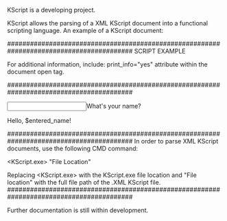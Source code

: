KScript is a developing project.

KScript allows the parsing of a XML KScript document into a functional scripting language.
An example of a KScript document:


#########################################################################################
SCRIPT EXAMPLE

For additional information, include: print_info="yes" attribute within the <kscript> document open tag.

#########################################################################################

<kscript>
  <!-- Declares a variable called 'entered_name' -->
  <def id="entered_name"/>
  
  <!-- Obtains input with the prompt "What's your name?" and stores the text input to variable 'entered_name' -->
  <input to="entered_name" type="text">What's your name?</input>
  
  <!-- Outputs 'entered_name' variable to the console -->
  <echo>Hello, $entered_name!</echo>

</kscript>

#########################################################################################
In order to parse XML KScript documents, use the following CMD command:

<KScript.exe> "File Location"

Replacing <KScript.exe> with the KScript.exe file location and "File location" with the full file path of the .XML KScript file.
#########################################################################################

Further documentation is still within development. 
